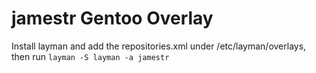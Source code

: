 jamestr Gentoo Overlay
======================
Install layman and add the repositories.xml under /etc/layman/overlays,
then run
``
layman -S
layman -a jamestr
``
